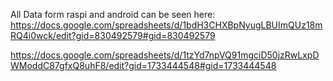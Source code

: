All Data form raspi and android can be seen here: 
https://docs.google.com/spreadsheets/d/1bdH3CHXBpNyugLBUImQUz18mRQ4i0wck/edit?gid=830492579#gid=830492579


https://docs.google.com/spreadsheets/d/1tzYd7npVQ91mgciD50jzRwLxpDWModdC87gfxQ8uhF8/edit?gid=1733444548#gid=1733444548
